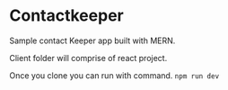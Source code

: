 # Contactkeeper
Sample contact Keeper app built with MERN.

Client folder will comprise of react project.

Once you clone you can run with command.
```npm run dev```
